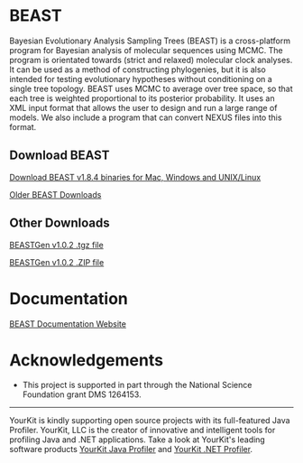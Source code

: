 # BEAST

Bayesian Evolutionary Analysis Sampling Trees (BEAST) is a cross-platform program for Bayesian analysis of molecular sequences using MCMC. 
The program is orientated towards (strict and relaxed) molecular clock analyses. 
It can be used as a method of constructing phylogenies, but it is also intended for testing evolutionary hypotheses without conditioning on a single tree topology. 
BEAST uses MCMC to average over tree space, so that each tree is weighted proportional to its posterior probability. 
It uses an XML input format that allows the user to design and run a large range of models. 
We also include a program that can convert NEXUS files into this format.

## Download BEAST

[Download BEAST v1.8.4 binaries for Mac, Windows and UNIX/Linux](https://github.com/beast-dev/beast-mcmc/releases/tag/v1.8.4)

[Older BEAST Downloads](https://code.google.com/p/beast-mcmc/downloads)

## Other Downloads

[BEASTGen v1.0.2 .tgz file](https://drive.google.com/file/d/0B37cqWL7UhTAVFVhQ2o1Y093b1k)

[BEASTGen v1.0.2 .ZIP file](https://drive.google.com/file/d/0B37cqWL7UhTAWm81VklIeUNtQVU)

# Documentation

[BEAST Documentation Website](http://beast.bio.ed.ac.uk)


# Acknowledgements
- This project is supported in part through the National Science Foundation grant DMS 1264153.

---

YourKit is kindly supporting open source projects with its full-featured Java Profiler.
YourKit, LLC is the creator of innovative and intelligent tools for profiling Java and .NET applications. 
Take a look at YourKit's leading software products [YourKit Java Profiler](http://www.yourkit.com/java/profiler/index.jsp) and [YourKit .NET Profiler](http://www.yourkit.com/.net/profiler/index.jsp).
